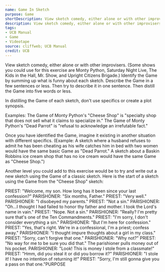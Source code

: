 ```yaml
---
name: Game In Sketch
purpose: Game
shortDescription: View sketch comedy, either alone or with other improvisers.
description: View sketch comedy, either alone or with other improvisers. (Some shows you could use for this exercise are Monty Python, Saturday Night Live, The Kids in the Hall, Mr.
tags:
- UCB Manual
- Game
- Videotape
source: cliffweb; UCB Manual
credit: UCB
---
```


View sketch comedy, either alone or with other improvisers. (Some shows you could use for this exercise are Monty Python, Saturday Night Live, The Kids in the Hall, Mr. Show, and Upright Citizens Brigade.) Identify the Game by summing up what is funny about each sketch. Describe the Game in a few sentences or less. Then try to describe it in one sentence. Then distill the Game into five words or less.

In distilling the Game of each sketch, don't use specifics or create a plot synopsis.

Examples: The Game of Monty Python's "Cheese Shop" is "specialty shop that does not sell what it claims to specialize in." The Game of Monty Python's "Dead Parrot" is "refusal to acknowledge an irrefutable fact."

Once you have identified the Game, imagine it existing in another situation with different specifics. (Example: A sketch where a husband refuses to admit he has been cheating as his wife catches him in bed with two women would have the same basic Game as "Dead Parrot." A sketch about a Baskin Robbins ice cream shop that has no ice cream would have the same Game as "Cheese Shop.")

Another level you could add to this exercise would be to try and write out a new sketch using the Game of a classic sketch. Here is the start of a sketch using the Game from the "Cheese Shop" sketch:

PRIEST: "Welcome, my son. How long has it been since your last confession?"
PARISHONER: "Six months, Father."
PRIEST: "Very well."
PARISHIONER: "I disobeyed my parents."
PRIEST: "Not a sin."
PARISHIONER: "Oh...I thought I had failed to honor thy father and mother. I took the Lord's name in vain."
PRIEST: "Nope. Not a sin."
PARISHIONER: "Really? I'm pretty sure that's one of the Ten Commandments."
PRIEST: "I'm sorry, I don't consider everything a sin."
PARISHIONER: "But I'm here for confession."
PRIEST: "Yes, that's right. We're in a confessional, I'm a priest; confess away."
PARISHIONER: "I thought impure thoughts about a girl in my class."
PRIEST: "Sorry, can't forgive that one."
PARISHIONER: "Why not?"
PRIEST: "No way for me to be sure you did that." The parishioner pulls money out of his pocket.
PARISHIONER: "Look! This is money I stole from a classmate!"
PRIEST: "Hmm, did you steal it or did you borrow it?"
PARISHIONER: "I stole it! I have no intention of returning it!"
PRIEST: "Sorry, I'm still gonna give you
a pass on that one."PURPOSE
